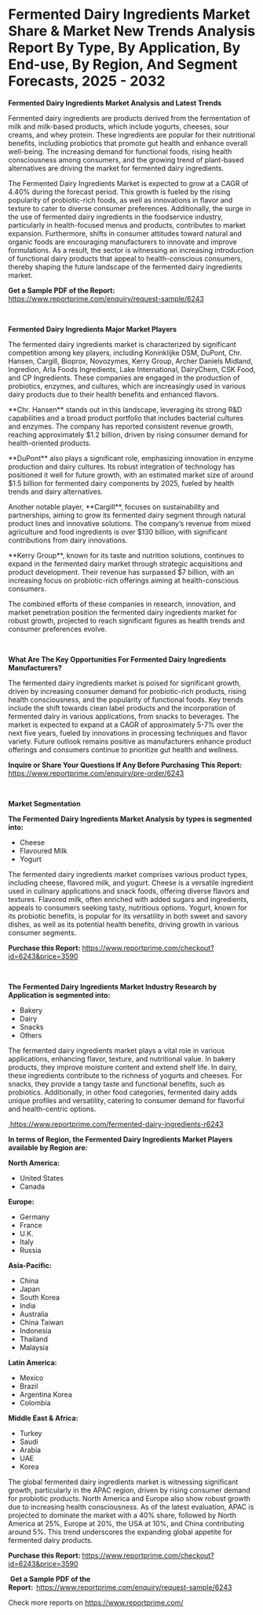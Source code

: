 <p><h1>Fermented Dairy Ingredients Market Share & Market New Trends Analysis Report By Type, By Application, By End-use, By Region, And Segment Forecasts, 2025 - 2032</h1></p><p><strong>Fermented Dairy Ingredients Market Analysis and Latest Trends</strong></p>
<p><p>Fermented dairy ingredients are products derived from the fermentation of milk and milk-based products, which include yogurts, cheeses, sour creams, and whey protein. These ingredients are popular for their nutritional benefits, including probiotics that promote gut health and enhance overall well-being. The increasing demand for functional foods, rising health consciousness among consumers, and the growing trend of plant-based alternatives are driving the market for fermented dairy ingredients.</p><p>The Fermented Dairy Ingredients Market is expected to grow at a CAGR of 4.40% during the forecast period. This growth is fueled by the rising popularity of probiotic-rich foods, as well as innovations in flavor and texture to cater to diverse consumer preferences. Additionally, the surge in the use of fermented dairy ingredients in the foodservice industry, particularly in health-focused menus and products, contributes to market expansion. Furthermore, shifts in consumer attitudes toward natural and organic foods are encouraging manufacturers to innovate and improve formulations. As a result, the sector is witnessing an increasing introduction of functional dairy products that appeal to health-conscious consumers, thereby shaping the future landscape of the fermented dairy ingredients market.</p></p>
<p><strong>Get a Sample PDF of the Report:&nbsp;</strong> <a href="https://www.reportprime.com/enquiry/request-sample/6243?utm_campaign=2953&utm_medium=2&utm_source=Github&utm_content=ia&utm_term=19032025&utm_id=fermented-dairy-ingredients">https://www.reportprime.com/enquiry/request-sample/6243</a></p>
<p>&nbsp;</p>
<p><strong>Fermented Dairy Ingredients Major Market Players</strong></p>
<p><p>The fermented dairy ingredients market is characterized by significant competition among key players, including Koninklijke DSM, DuPont, Chr. Hansen, Cargill, Bioprox, Novozymes, Kerry Group, Archer Daniels Midland, Ingredion, Arla Foods Ingredients, Lake International, DairyChem, CSK Food, and CP Ingredients. These companies are engaged in the production of probiotics, enzymes, and cultures, which are increasingly used in various dairy products due to their health benefits and enhanced flavors.</p><p>**Chr. Hansen** stands out in this landscape, leveraging its strong R&D capabilities and a broad product portfolio that includes bacterial cultures and enzymes. The company has reported consistent revenue growth, reaching approximately $1.2 billion, driven by rising consumer demand for health-oriented products.</p><p>**DuPont** also plays a significant role, emphasizing innovation in enzyme production and dairy cultures. Its robust integration of technology has positioned it well for future growth, with an estimated market size of around $1.5 billion for fermented dairy components by 2025, fueled by health trends and dairy alternatives.</p><p>Another notable player, **Cargill**, focuses on sustainability and partnerships, aiming to grow its fermented dairy segment through natural product lines and innovative solutions. The company’s revenue from mixed agriculture and food ingredients is over $130 billion, with significant contributions from dairy innovations.</p><p>**Kerry Group**, known for its taste and nutrition solutions, continues to expand in the fermented dairy market through strategic acquisitions and product development. Their revenue has surpassed $7 billion, with an increasing focus on probiotic-rich offerings aiming at health-conscious consumers.</p><p>The combined efforts of these companies in research, innovation, and market penetration position the fermented dairy ingredients market for robust growth, projected to reach significant figures as health trends and consumer preferences evolve.</p></p>
<p>&nbsp;</p>
<p><strong>What Are The Key Opportunities For Fermented Dairy Ingredients Manufacturers?</strong></p>
<p><p>The fermented dairy ingredients market is poised for significant growth, driven by increasing consumer demand for probiotic-rich products, rising health consciousness, and the popularity of functional foods. Key trends include the shift towards clean label products and the incorporation of fermented dairy in various applications, from snacks to beverages. The market is expected to expand at a CAGR of approximately 5-7% over the next five years, fueled by innovations in processing techniques and flavor variety. Future outlook remains positive as manufacturers enhance product offerings and consumers continue to prioritize gut health and wellness.</p></p>
<p><strong>Inquire or Share Your Questions If Any Before Purchasing This Report:</strong> <a href="https://www.reportprime.com/enquiry/pre-order/6243?utm_campaign=2953&utm_medium=2&utm_source=Github&utm_content=ia&utm_term=19032025&utm_id=fermented-dairy-ingredients">https://www.reportprime.com/enquiry/pre-order/6243</a></p>
<p>&nbsp;</p>
<p><strong>Market Segmentation</strong></p>
<p><strong>The Fermented Dairy Ingredients Market Analysis by types is segmented into:</strong></p>
<p><ul><li>Cheese</li><li>Flavoured Milk</li><li>Yogurt</li></ul></p>
<p><p>The fermented dairy ingredients market comprises various product types, including cheese, flavored milk, and yogurt. Cheese is a versatile ingredient used in culinary applications and snack foods, offering diverse flavors and textures. Flavored milk, often enriched with added sugars and ingredients, appeals to consumers seeking tasty, nutritious options. Yogurt, known for its probiotic benefits, is popular for its versatility in both sweet and savory dishes, as well as its potential health benefits, driving growth in various consumer segments.</p></p>
<p><strong>Purchase this Report:&nbsp;</strong><a href="https://www.reportprime.com/checkout?id=6243&price=3590&utm_campaign=2953&utm_medium=2&utm_source=Github&utm_content=ia&utm_term=19032025&utm_id=fermented-dairy-ingredients">https://www.reportprime.com/checkout?id=6243&price=3590</a></p>
<p>&nbsp;</p>
<p><strong>The Fermented Dairy Ingredients Market Industry Research by Application is segmented into:</strong></p>
<p><ul><li>Bakery</li><li>Dairy</li><li>Snacks</li><li>Others</li></ul></p>
<p><p>The fermented dairy ingredients market plays a vital role in various applications, enhancing flavor, texture, and nutritional value. In bakery products, they improve moisture content and extend shelf life. In dairy, these ingredients contribute to the richness of yogurts and cheeses. For snacks, they provide a tangy taste and functional benefits, such as probiotics. Additionally, in other food categories, fermented dairy adds unique profiles and versatility, catering to consumer demand for flavorful and health-centric options.</p></p>
<p><a href="https://www.reportprime.com/fermented-dairy-ingredients-r6243?utm_campaign=2953&utm_medium=2&utm_source=Github&utm_content=ia&utm_term=19032025&utm_id=fermented-dairy-ingredients">&nbsp;https://www.reportprime.com/fermented-dairy-ingredients-r6243</a></p>
<p><strong>In terms of Region, the Fermented Dairy Ingredients Market Players available by Region are:</strong></p>
<p>
    <p> <strong> North America: </strong>
        <ul>
            <li>United States</li>
            <li>Canada</li>
        </ul>
        </p> 
    <p> <strong> Europe: </strong>
        <ul>
            <li>Germany</li>
            <li>France</li>
            <li>U.K.</li>
            <li>Italy</li>
            <li>Russia</li>
        </ul>
        </p> 
    <p> <strong> Asia-Pacific: </strong>
        <ul>
            <li>China</li>
            <li>Japan</li>
            <li>South Korea</li>
            <li>India</li>
            <li>Australia</li>
            <li>China Taiwan</li>
            <li>Indonesia</li>
            <li>Thailand</li>
            <li>Malaysia</li>
        </ul>
        </p> 
    <p> <strong> Latin America: </strong>
        <ul>
            <li>Mexico</li>
            <li>Brazil</li>
            <li>Argentina Korea</li>
            <li>Colombia</li>
        </ul>
        </p> 
    <p> <strong> Middle East & Africa: </strong>
        <ul>
            <li>Turkey</li>
            <li>Saudi</li>
            <li>Arabia</li>
            <li>UAE</li>
            <li>Korea</li>
        </ul>
    </p>
    </p>
<p><p>The global fermented dairy ingredients market is witnessing significant growth, particularly in the APAC region, driven by rising consumer demand for probiotic products. North America and Europe also show robust growth due to increasing health consciousness. As of the latest evaluation, APAC is projected to dominate the market with a 40% share, followed by North America at 25%, Europe at 20%, the USA at 10%, and China contributing around 5%. This trend underscores the expanding global appetite for fermented dairy products.</p></p>
<p><strong>Purchase this Report: </strong><a href="https://www.reportprime.com/checkout?id=6243&price=3590&utm_campaign=2953&utm_medium=2&utm_source=Github&utm_content=ia&utm_term=19032025&utm_id=fermented-dairy-ingredients">https://www.reportprime.com/checkout?id=6243&price=3590</a></p>
<p>&nbsp;<strong>Get a Sample PDF of the Report:&nbsp;&nbsp;</strong><a href="https://www.reportprime.com/enquiry/request-sample/6243?utm_campaign=2953&utm_medium=2&utm_source=Github&utm_content=ia&utm_term=19032025&utm_id=fermented-dairy-ingredients">https://www.reportprime.com/enquiry/request-sample/6243</a></p>
<p><strong></strong></p>
<p>Check more reports on <a href="https://www.reportprime.com/?utm_campaign=2953&utm_medium=2&utm_source=Github&utm_content=ia&utm_term=19032025&utm_id=fermented-dairy-ingredients">https://www.reportprime.com/</a></p>